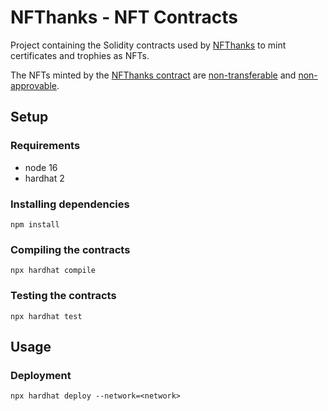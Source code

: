 # NFThanks - NFT Contracts

Project containing the Solidity contracts used by [NFThanks](http://www.nfthanks.com) to mint certificates and trophies as NFTs.

The NFTs minted by the [NFThanks contract](https://github.com/newtonbeck/nfthanks-nft-contracts/blob/main/contracts/NFThanks.sol) are [non-transferable](https://github.com/newtonbeck/nfthanks-nft-contracts/blob/main/test/NFThanks.test.ts#L42) and [non-approvable](https://github.com/newtonbeck/nfthanks-nft-contracts/blob/main/test/NFThanks.test.ts#L120).

## Setup

### Requirements

- node 16
- hardhat 2

### Installing dependencies

```
npm install
```

### Compiling the contracts

```
npx hardhat compile
```

### Testing the contracts

```
npx hardhat test
```

## Usage

### Deployment

```
npx hardhat deploy --network=<network>
```